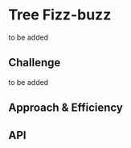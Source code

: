 # Tree Fizz-buzz
<!-- Short summary or background information -->
to be added

## Challenge
<!-- Description of the challenge -->
to be added


## Approach & Efficiency
<!-- What approach did you take? Why? What is the Big O space/time for this approach? -->


## API
<!-- Description of each method publicly available in each of your trees -->


